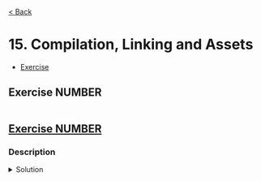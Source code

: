 [< Back](README.md)

# 15. Compilation, Linking and Assets

* [Exercise ](#exercise-NUMBER)

## Exercise NUMBER

```cpp

```

## [Exercise NUMBER][1]
### Description

<details>
   <summary>Solution</summary>

```cpp

```
</details>

[1]: 15_exercises.cpp
